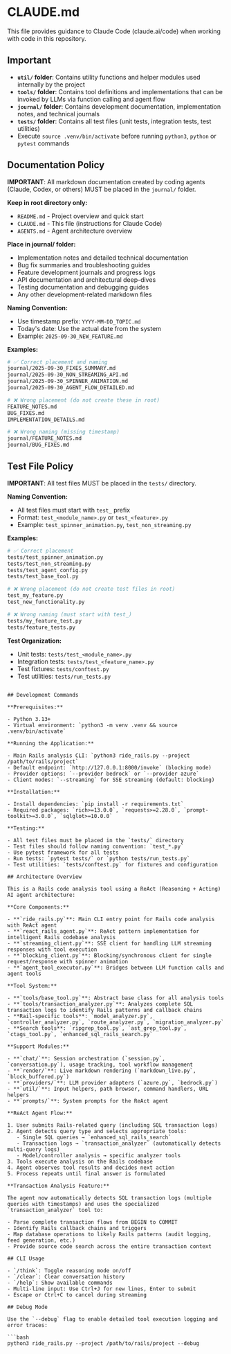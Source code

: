 # CLAUDE.md

This file provides guidance to Claude Code (claude.ai/code) when working with code in this repository.

## Important

- **`util/` folder**: Contains utility functions and helper modules used internally by the project
- **`tools/` folder**: Contains tool definitions and implementations that can be invoked by LLMs via function calling and agent flow
- **`journal/` folder**: Contains development documentation, implementation notes, and technical journals
- **`tests/` folder**: Contains all test files (unit tests, integration tests, test utilities)
- Execute `source .venv/bin/activate` before running `python3`, `python` or `pytest` commands

## Documentation Policy

**IMPORTANT**: All markdown documentation created by coding agents (Claude, Codex, or others) MUST be placed in the `journal/` folder.

**Keep in root directory only:**
- `README.md` - Project overview and quick start
- `CLAUDE.md` - This file (instructions for Claude Code)
- `AGENTS.md` - Agent architecture overview

**Place in journal/ folder:**
- Implementation notes and detailed technical documentation
- Bug fix summaries and troubleshooting guides
- Feature development journals and progress logs
- API documentation and architectural deep-dives
- Testing documentation and debugging guides
- Any other development-related markdown files

**Naming Convention:**
- Use timestamp prefix: `YYYY-MM-DD_TOPIC.md`
- Today's date: Use the actual date from the system
- Example: `2025-09-30_NEW_FEATURE.md`

**Examples:**
```bash
# ✅ Correct placement and naming
journal/2025-09-30_FIXES_SUMMARY.md
journal/2025-09-30_NON_STREAMING_API.md
journal/2025-09-30_SPINNER_ANIMATION.md
journal/2025-09-30_AGENT_FLOW_DETAILED.md

# ❌ Wrong placement (do not create these in root)
FEATURE_NOTES.md
BUG_FIXES.md
IMPLEMENTATION_DETAILS.md

# ❌ Wrong naming (missing timestamp)
journal/FEATURE_NOTES.md
journal/BUG_FIXES.md
```

## Test File Policy

**IMPORTANT**: All test files MUST be placed in the `tests/` directory.

**Naming Convention:**
- All test files must start with `test_` prefix
- Format: `test_<module_name>.py` or `test_<feature>.py`
- Example: `test_spinner_animation.py`, `test_non_streaming.py`

**Examples:**
```bash
# ✅ Correct placement
tests/test_spinner_animation.py
tests/test_non_streaming.py
tests/test_agent_config.py
tests/test_base_tool.py

# ❌ Wrong placement (do not create test files in root)
test_my_feature.py
test_new_functionality.py

# ❌ Wrong naming (must start with test_)
tests/my_feature_test.py
tests/feature_tests.py
```

**Test Organization:**
- Unit tests: `tests/test_<module_name>.py`
- Integration tests: `tests/test_<feature_name>.py`
- Test fixtures: `tests/conftest.py`
- Test utilities: `tests/run_tests.py`
```

## Development Commands

**Prerequisites:**

- Python 3.13+
- Virtual environment: `python3 -m venv .venv && source .venv/bin/activate`

**Running the Application:**

- Main Rails analysis CLI: `python3 ride_rails.py --project /path/to/rails/project`
- Default endpoint: `http://127.0.0.1:8000/invoke` (blocking mode)
- Provider options: `--provider bedrock` or `--provider azure`
- Client modes: `--streaming` for SSE streaming (default: blocking)

**Installation:**

- Install dependencies: `pip install -r requirements.txt`
- Required packages: `rich>=13.0.0`, `requests>=2.28.0`, `prompt-toolkit>=3.0.0`, `sqlglot>=10.0.0`

**Testing:**

- All test files must be placed in the `tests/` directory
- Test files should follow naming convention: `test_*.py`
- Use pytest framework for all tests
- Run tests: `pytest tests/` or `python tests/run_tests.py`
- Test utilities: `tests/conftest.py` for fixtures and configuration

## Architecture Overview

This is a Rails code analysis tool using a ReAct (Reasoning + Acting) AI agent architecture:

**Core Components:**

- **`ride_rails.py`**: Main CLI entry point for Rails code analysis with ReAct agent
- **`react_rails_agent.py`**: ReAct pattern implementation for intelligent Rails codebase analysis
- **`streaming_client.py`**: SSE client for handling LLM streaming responses with tool execution
- **`blocking_client.py`**: Blocking/synchronous client for single request/response with spinner animation
- **`agent_tool_executor.py`**: Bridges between LLM function calls and agent tools

**Tool System:**

- **`tools/base_tool.py`**: Abstract base class for all analysis tools
- **`tools/transaction_analyzer.py`**: Analyzes complete SQL transaction logs to identify Rails patterns and callback chains
- **Rail-specific tools**: `model_analyzer.py`, `controller_analyzer.py`, `route_analyzer.py`, `migration_analyzer.py`
- **Search tools**: `ripgrep_tool.py`, `ast_grep_tool.py`, `ctags_tool.py`, `enhanced_sql_rails_search.py`

**Support Modules:**

- **`chat/`**: Session orchestration (`session.py`, `conversation.py`), usage tracking, tool workflow management
- **`render/`**: Live markdown rendering (`markdown_live.py`, `block_buffered.py`)
- **`providers/`**: LLM provider adapters (`azure.py`, `bedrock.py`)
- **`util/`**: Input helpers, path browser, command handlers, URL helpers
- **`prompts/`**: System prompts for the ReAct agent

**ReAct Agent Flow:**

1. User submits Rails-related query (including SQL transaction logs)
2. Agent detects query type and selects appropriate tools:
   - Single SQL queries → `enhanced_sql_rails_search`
   - Transaction logs → `transaction_analyzer` (automatically detects multi-query logs)
   - Model/controller analysis → specific analyzer tools
3. Tools execute analysis on the Rails codebase
4. Agent observes tool results and decides next action
5. Process repeats until final answer is formulated

**Transaction Analysis Feature:**

The agent now automatically detects SQL transaction logs (multiple queries with timestamps) and uses the specialized `transaction_analyzer` tool to:

- Parse complete transaction flows from BEGIN to COMMIT
- Identify Rails callback chains and triggers
- Map database operations to likely Rails patterns (audit logging, feed generation, etc.)
- Provide source code search across the entire transaction context

## CLI Usage

- `/think`: Toggle reasoning mode on/off
- `/clear`: Clear conversation history
- `/help`: Show available commands
- Multi-line input: Use Ctrl+J for new lines, Enter to submit
- Escape or Ctrl+C to cancel during streaming

## Debug Mode

Use the `--debug` flag to enable detailed tool execution logging and error traces:

```bash
python3 ride_rails.py --project /path/to/rails/project --debug
```
